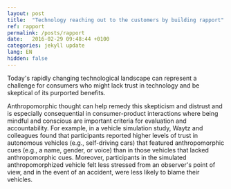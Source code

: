 ```yaml
---
layout: post
title:  "Technology reaching out to the customers by building rapport"
ref: rapport
permalink: /posts/rapport
date:   2016-02-29 09:48:44 +0100
categories: jekyll update
lang: EN
hidden: false
---
```


Today's rapidly changing technological landscape can represent a challenge for consumers who might lack trust in technology and be skeptical of its purported benefits. 

Anthropomorphic thought can help remedy this skepticism and distrust and is especially consequential in consumer-product interactions where being mindful and conscious are important criteria for evaluation and accountability. For example, in a vehicle simulation study, Waytz and colleagues found that participants reported higher levels of trust in autonomous vehicles (e.g., self-driving cars) that featured anthropomorphic cues (e.g., a name, gender, or voice) than in those vehicles that lacked anthropomorphic cues. Moreover, participants in the simulated anthropomorphized vehicle felt less stressed from an observer's point of view, and in the event of an accident, were less likely to blame their vehicles.